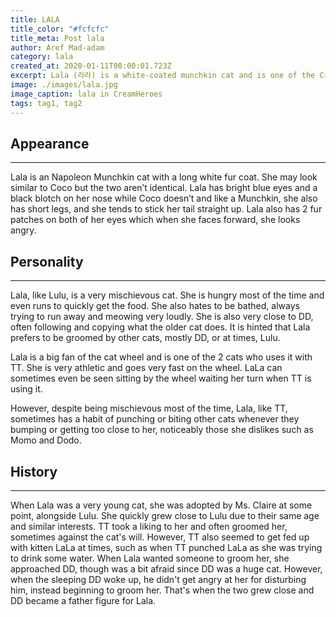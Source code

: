 ```yaml
---
title: LALA
title_color: "#fcfcfc"
title_meta: Post lala
author: Aref Mad-adam
category: lala
created_at: 2020-01-11T00:00:01.723Z
excerpt: Lala (라라) is a white-coated munchkin cat and is one of the CreamHeroes cats.
image: ./images/lala.jpg
image_caption: lala in CreamHeroes
tags: tag1, tag2
---
```


## Appearance
___________________________________________________________________________________________________________________

Lala is an Napoleon Munchkin cat with a long white fur coat. She may look similar to Coco but the two aren’t identical. Lala has bright blue eyes and a black blotch on her nose while Coco doesn’t and like a Munchkin, she also has short legs, and she tends to stick her tail straight up. Lala also has 2 fur patches on both of her eyes which when she faces forward, she looks angry.

## Personality
___________________________________________________________________________________________________________________

Lala, like Lulu, is a very mischievous cat. She is hungry most of the time and even runs to quickly get the food. She also hates to be bathed, always trying to run away and meowing very loudly. She is also very close to DD, often following and copying what the older cat does. It is hinted that Lala prefers to be groomed by other cats, mostly DD, or at times, Lulu.

Lala is a big fan of the cat wheel and is one of the 2 cats who uses it with TT. She is very athletic and goes very fast on the wheel. LaLa can sometimes even be seen sitting by the wheel waiting her turn when TT is using it.

However, despite being mischievous most of the time, Lala, like TT, sometimes has a habit of punching or biting other cats whenever they bumping or getting too close to her, noticeably those she dislikes such as Momo and Dodo.

## History
___________________________________________________________________________________________________________________

When Lala was a very young cat, she was adopted by Ms. Claire at some point, alongside Lulu. She quickly grew close to Lulu due to their same age and similar interests. TT took a liking to her and often groomed her, sometimes against the cat's will. However, TT also seemed to get fed up with kitten LaLa at times, such as when TT punched LaLa as she was trying to drink some water. When Lala wanted someone to groom her, she approached DD, though was a bit afraid since DD was a huge cat. However, when the sleeping DD woke up, he didn't get angry at her for disturbing him, instead beginning to groom her. That's when the two grew close and DD became a father figure for Lala.